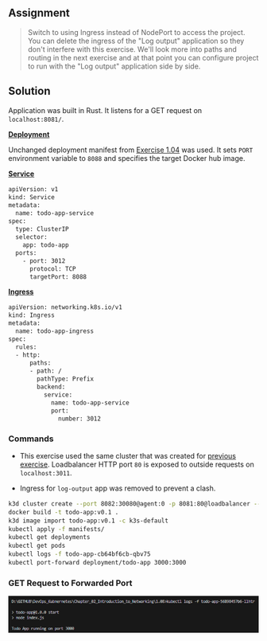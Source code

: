 ## Assignment

> 
> Switch to using Ingress instead of NodePort to access the project. You can delete the ingress of the "Log output" application so they don't interfere with this exercise. We'll look more into paths and routing in the next exercise and at that point you can configure project to run with the "Log output" application side by side.

## Solution

Application was built in Rust.  It listens for a GET request on `localhost:8081/`. 

[**Deployment**](https://github.com/VikSil/DevOps_with_Kubernetes/tree/trunk/Part1/Exercise_1.08/manifests/deployment.yaml)

Unchanged deployment manifest from [Exercise 1.04](https://github.com/VikSil/DevOps_with_Kubernetes/tree/trunk/Part1/Exercise_1.04) was used. It sets `PORT` environment variable to `8088` and specifies the target Docker hub image.


[**Service**](https://github.com/bachthyaglx/devops_kubernetes/tree/main/Chapter_02_Introduction_to_Networking/1.08/manifests/service.yaml)

```
apiVersion: v1
kind: Service
metadata:
  name: todo-app-service
spec:
  type: ClusterIP
  selector:
    app: todo-app
  ports:
    - port: 3012
      protocol: TCP
      targetPort: 8088
```

[**Ingress**](https://github.com/bachthyaglx/devops_kubernetes/tree/main/Chapter_02_Introduction_to_Networking/1.07/manifests/ingress.yaml)

```
apiVersion: networking.k8s.io/v1
kind: Ingress
metadata:
  name: todo-app-ingress
spec:
  rules:
  - http:
      paths:
      - path: /
        pathType: Prefix
        backend:
          service:
            name: todo-app-service
            port:
              number: 3012
```

### Commands

- This exercise used the same cluster that was created for [previous exercise](https://github.com/bachthyaglx/devops_kubernetes/tree/main/Chapter_02_Introduction_to_Networking/1.07). Loadbalancer HTTP port `80` is exposed to outside requests on `localhost:3011`.

- Ingress for `log-output` app was removed to prevent a clash.

```bash
k3d cluster create --port 8082:30080@agent:0 -p 8081:80@loadbalancer --agents 2
docker build -t todo-app:v0.1 .
k3d image import todo-app:v0.1 -c k3s-default
kubectl apply -f manifests/
kubectl get deployments
kubectl get pods
kubectl logs -f todo-app-cb64bf6cb-qbv75
kubectl port-forward deployment/todo-app 3000:3000
```

### GET Request to Forwarded Port

![alt text](image-1.png)